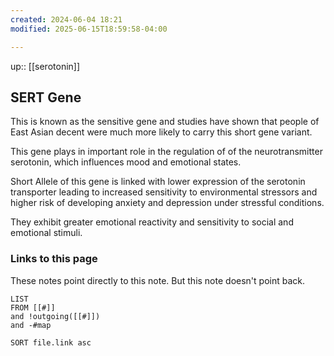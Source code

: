 ```yaml
---
created: 2024-06-04 18:21
modified: 2025-06-15T18:59:58-04:00

---
```

up::  [[serotonin]]
## SERT Gene

This is known as the sensitive gene and studies have shown that people of East Asian decent were much more likely to carry this short gene variant.

This gene plays in important role in the regulation of of the neurotransmitter serotonin, which influences mood and emotional states.

Short Allele of this gene is linked with lower expression of the serotonin transporter leading to increased sensitivity to environmental stressors and higher risk of developing anxiety and depression under stressful conditions.

They exhibit greater emotional reactivity and sensitivity to social and emotional stimuli.

### Links to this page
These notes point directly to this note. But this note doesn't point back.
```dataview
LIST
FROM [[#]]
and !outgoing([[#]])
and -#map

SORT file.link asc
```
